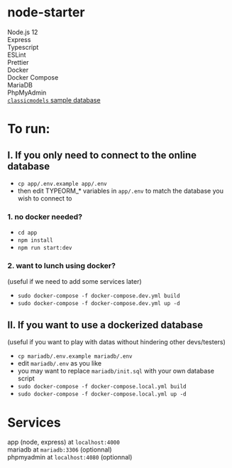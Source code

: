 # node-starter

Node.js 12  
Express  
Typescript  
ESLint  
Prettier  
Docker  
Docker Compose  
MariaDB  
PhpMyAdmin  
[`classicmodels` sample database](https://www.mysqltutorial.org/mysql-sample-database.aspx/)

# To run:

## I. If you only need to connect to the online database

- `cp app/.env.example app/.env`
- then edit TYPEORM\_\* variables in `app/.env` to match the database you wish to connect to

### 1. no docker needed?

- `cd app`
- `npm install`
- `npm run start:dev`

### 2. want to lunch using docker?

(useful if we need to add some services later)

- `sudo docker-compose -f docker-compose.dev.yml build`
- `sudo docker-compose -f docker-compose.dev.yml up -d`

## II. If you want to use a dockerized database

(useful if you want to play with datas without hindering other devs/testers)

- `cp mariadb/.env.example mariadb/.env`
- edit `mariadb/.env` as you like
- you may want to replace `mariadb/init.sql` with your own database script
- `sudo docker-compose -f docker-compose.local.yml build`
- `sudo docker-compose -f docker-compose.local.yml up -d`

# Services

app (node, express) at `localhost:4000`  
mariadb at `mariadb:3306` (optionnal)  
phpmyadmin at `localhost:4080` (optionnal)
